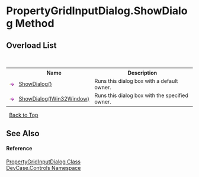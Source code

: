 # PropertyGridInputDialog.ShowDialog Method 
 


## Overload List
&nbsp;<table><tr><th></th><th>Name</th><th>Description</th></tr><tr><td>![Public method](media/pubmethod.gif "Public method")</td><td><a href="M_DevCase_Controls_PropertyGridInputDialog_ShowDialog">ShowDialog()</a></td><td>
Runs this dialog box with a default owner.</td></tr><tr><td>![Public method](media/pubmethod.gif "Public method")</td><td><a href="M_DevCase_Controls_PropertyGridInputDialog_ShowDialog_1">ShowDialog(IWin32Window)</a></td><td>
Runs this dialog box with the specified owner.</td></tr></table>&nbsp;
<a href="#propertygridinputdialog.showdialog-method">Back to Top</a>

## See Also


#### Reference
<a href="T_DevCase_Controls_PropertyGridInputDialog">PropertyGridInputDialog Class</a><br /><a href="N_DevCase_Controls">DevCase.Controls Namespace</a><br />